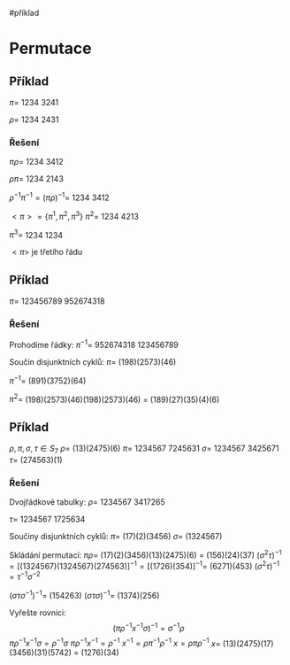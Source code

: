 #příklad 
# Permutace 
## Příklad
$\pi =$
1234
3241

$\rho =$
1234
2431
### Řešení
$\pi\rho =$
1234
3412

$\rho\pi =$
1234
2143

$\rho^{-1}\pi^{-1} = (\pi\rho)^{-1} =$
1234
3412

$<\pi>= \left\{\pi^1, \pi^2, \pi^3 \right\}$
$\pi^2=$ 
1234
4213

$\pi^3 =$
1234
1234

$<\pi>$ je třetího řádu
## Příklad
$\pi =$
123456789
952674318

### Řešení
Prohodíme řádky:
$\pi^{-1} =$
952674318
123456789

Součin disjunktních cyklů:
$\pi =$ (198)(2573)(46)

$\pi^{-1} =$ (891)(3752)(64)

$\pi^{2} =$ (198)(2573)(46)(198)(2573)(46) 
= (189)(27)(35)(4)(6)
## Příklad
$\rho, \pi, \sigma, \tau \in S_7$
$\rho =$ (13)(2475)(6)
$\pi=$
1234567
7245631
$\sigma=$
1234567
3425671
$\tau=$ (274563)(1)

### Řešení
Dvojřádkové tabulky:
$\rho =$
1234567
3417265

$\tau=$
1234567
1725634

Součiny disjunktních cyklů:
$\pi=$ (17)(2)(3456)
$\sigma=$ (1324567)

Skládání permutací:
$\pi\rho=$ (17)(2)(3456)(13)(2475)(6) = (156)(24)(37)
$(\sigma^2 \tau)^{-1} = [(1324567)(1324567)(274563)]^{-1} =[(1726)(354)]^{-1} =$ (6271)(453) 
$(\sigma^2 \tau)^{-1} =  \tau^{-1}\sigma^{-2}$

$(\sigma\tau\sigma^{-1})^{-1}=$ (154263)
$(\sigma\tau\sigma)^{-1}=$ (1374)(256)

Vyřešte rovnici: 
$$
(\pi\rho^{-1} x^{-1} \sigma)^{-1}=\sigma^{-1}\rho
$$
$\pi\rho^{-1} x^{-1} \sigma=\rho^{-1}\sigma$
$\pi\rho^{-1} x^{-1}=\rho^{-1}$
$x^{-1}=\rho\pi^{-1}\rho^{-1}$
$x=\rho\pi\rho^{-1}$
$x=$ (13)(2475)(17)(3456)(31)(5742) = (1276)(34)

